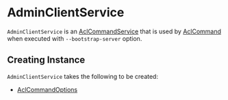 # AdminClientService

`AdminClientService` is an [AclCommandService](AclCommandService.md) that is used by [AclCommand](AclCommand.md) when executed with `--bootstrap-server` option.

## Creating Instance

`AdminClientService` takes the following to be created:

* <span id="opts"> [AclCommandOptions](AclCommandOptions.md)
